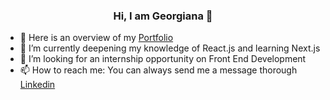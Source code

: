### <p align="center"> Hi, I am Georgiana 👋 </p>

<!--
**georgianamarcu/georgianamarcu** is a ✨ _special_ ✨ repository because its `README.md` (this file) appears on your GitHub profile.
-->

- 🔭 Here is an overview of my [Portfolio](https://georgianamarcu.github.io/Portfolio/)
- 🌱 I’m currently deepening my knowledge of React.js and learning Next.js
- 👯 I’m looking for an internship opportunity on Front End Development 
- 📫 How to reach me: You can always send me a message thorough [Linkedin](https://www.linkedin.com/in/georgianamarcu/)
